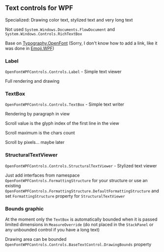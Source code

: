 ## Text controls for WPF

Specialized: Drawing color text, stylized text and very long text

Not used `System.Windows.Documents.FlowDocument` and `System.Windows.Controls.RichTextBox`

Base on  [Typography.OpenFont](https://github.com/samhocevar-forks/typography/tree/master/Typography.OpenFont) (Sorry, I don't know how to add a link, like it was done in [Emoji.WPF](https://github.com/samhocevar/emoji.wpf))

### Label 

`OpenFontWPFControls.Controls.Label` - Simple text viewer

Full rendering and drawing

### TextBox

`OpenFontWPFControls.Controls.TextBox` - Simple text writer

Rendering by paragraph in view

Scroll value is the glyph index of the first line in the view

Scroll maximum is the chars count

Scroll by pixels... maybe later

### StructuralTextViewer

`OpenFontWPFControls.Controls.StructuralTextViewer` - Stylized text viewer

Just add interfaces from namespace `OpenFontWPFControls.FormattingStructure` for your structure or use an existing `OpenFontWPFControls.FormattingStructure.DefaultFormattingStructure` and set `FormattingStructure` property for `StructuralTextViewer`


### Bounds graphic

At the moment only the `TextBox` is automatically bounded when it is passed limited dimensions in `MeasureOverride` (do not placed in the `StackPanel` or any unbounded control if you have a long text)

Drawing area can be bounded `OpenFontWPFControls.Controls.BaseTextControl.DrawingBounds` property
